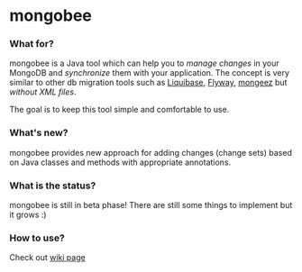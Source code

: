 mongobee
=======

### What for?

mongobee is a Java tool which can help you to *manage changes* in your MongoDB and *synchronize* them with your application.
The concept is very similar to other db migration tools such as [Liquibase](http://www.liquibase.org),
[Flyway](http://flywaydb.org), [mongeez](https://github.com/secondmarket/mongeez) but *without XML files*.

The goal is to keep this tool simple and comfortable to use.

### What's new?

mongobee provides new approach for adding changes (change sets) based on Java classes and methods with appropriate annotations.

### What is the status?

mongobee is still in beta phase! There are still some things to implement but it grows :)

### How to use?

Check out [wiki page](https://github.com/aaranost/mongobee/wiki/How-to-use-mongobee)




